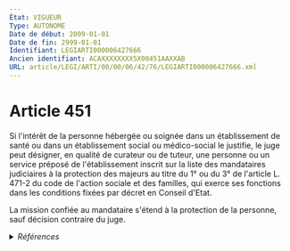 ```yaml
---
État: VIGUEUR
Type: AUTONOME
Date de début: 2009-01-01
Date de fin: 2999-01-01
Identifiant: LEGIARTI000006427666
Ancien identifiant: ACAXXXXXXXX5X00451AAXXAB
URL: article/LEGI/ARTI/00/00/06/42/76/LEGIARTI000006427666.xml
---
```


<h1>Article 451</h1>

Si l'intérêt de la personne hébergée ou soignée dans un établissement de santé
ou dans un établissement social ou médico-social le justifie, le juge peut
désigner, en qualité de curateur ou de tuteur, une personne ou un service
préposé de l'établissement inscrit sur la liste des mandataires judiciaires à la
protection des majeurs au titre du 1° ou du 3° de l'article L. 471-2 du code de
l'action sociale et des familles, qui exerce ses fonctions dans les conditions
fixées par décret en Conseil d'Etat.<br />

La mission confiée au mandataire s'étend à la protection de la personne, sauf
décision contraire du juge.


<details>
  <summary><em>Références</em></summary>

  <h2>Articles faisant référence à l'article</h2>
  
  <ul>
    <li>
      <a href="https://legal.tricoteuses.fr//redirection/LEGIARTI000006798076?vers=git&vers=legifrance">Code de l'action sociale et des familles - article L471-2 AUTONOME VIGUEUR, en vigueur depuis le 2009-01-01</a> CITATION cible
    </li>
    <li>
      <a href="https://legal.tricoteuses.fr//redirection/LEGIARTI000006284898?vers=git&vers=legifrance">LOI n° 2007-308 du 5 mars 2007 portant réforme de la protection juridique des majeurs - article 7 ENTIEREMENT_MODIF</a> MODIFICATION cible
    </li>
  </ul>
  
  <h2>Références faites par l'article</h2>
  
  <ul>
    <li>
      2007-03-05 MODIFICATION source <a href="https://legal.tricoteuses.fr//redirection/LEGIARTI000006284898?vers=git&vers=legifrance">LOI n° 2007-308 du 5 mars 2007 portant réforme de la protection juridique des majeurs - article 7 ENTIEREMENT_MODIF</a>
    </li>
    <li>
      2008-12-30 CITATION cible <a href="https://legal.tricoteuses.fr//redirection/LEGITEXT000020057175?vers=git&vers=legifrance">Décret n° 2008-1505 du 30 décembre 2008 relatif à la déclaration prévue à l'article L. 472-6 du code de l'action sociale et des familles VIGUEUR</a>
    </li>
    <li>
      2023-03-29 CITATION cible <a href="https://legal.tricoteuses.fr//redirection/LEGIARTI000047543577?vers=git&vers=legifrance">Arrêté du 29 mars 2023 portant création d'un traitement automatisé de données à caractère personnel ayant pour finalité la réalisation d'une étude relative à l'activité de préposé d'établissement - article 1 AUTONOME VIGUEUR, en vigueur depuis le 2023-05-14</a>
    </li>
    <li>
      2999-01-01 CITATION cible <a href="https://legal.tricoteuses.fr//redirection/LEGIARTI000020628290?vers=git&vers=legifrance">Code civil - article 459-1 AUTONOME VIGUEUR, en vigueur depuis le 2009-05-14</a>
    </li>
    <li>
      2999-01-01 CITATION source <a href="https://legal.tricoteuses.fr//redirection/LEGIARTI000006798076?vers=git&vers=legifrance">Code de l'action sociale et des familles - article L471-2 AUTONOME VIGUEUR, en vigueur depuis le 2009-01-01</a>
    </li>
    <li>
      CODIFICATION source Loi 1803-03-14
    </li>
  </ul>
</details>
